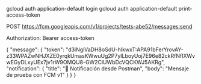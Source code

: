  gcloud auth application-default login
 gcloud auth application-default print-access-token

POST https://fcm.googleapis.com/v1/projects/tests-abe52/messages:send

Authorization: Bearer access-token

{
	"message": {
		"token": "d3iNglVaDH8oSdU-hIkwxT:APA91bFerYrovAY-z33WPAZwNHJXZE0yrqkUmasKWwuUg2P7yILboyUoj7E96e82ckRfNfIXWvwEGyDLxyUEx7jv1rW9OMQU8-GW2ClUWbDcVQCKWJ5AKRg",
		"notification": {
			"title": "🚀 Notificación desde Postman",
			"body": "Mensaje de prueba con FCM v1"
		}
	}
}